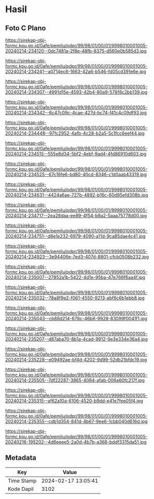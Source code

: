 # Hasil

## Foto C Plano

https://sirekap-obj-formc.kpu.go.id/0afe/pemilu/pdpr/99/98/01/00/01/9998010001005-20240214-234120--0dc7481a-2f8e-48fb-8375-d560e0b585d3.jpg

https://sirekap-obj-formc.kpu.go.id/0afe/pemilu/pdpr/99/98/01/00/01/9998010001005-20240214-234241--a0714ec6-1663-42a6-b546-fd05cd391e6e.jpg

https://sirekap-obj-formc.kpu.go.id/0afe/pemilu/pdpr/99/98/01/00/01/9998010001005-20240214-234307--4991d15e-4593-42b4-80a9-578f8c2bb139.jpg

https://sirekap-obj-formc.kpu.go.id/0afe/pemilu/pdpr/99/98/01/00/01/9998010001005-20240214-234342--6c47c09c-4cae-427d-bc74-f41c4c09df93.jpg

https://sirekap-obj-formc.kpu.go.id/0afe/pemilu/pdpr/99/98/01/00/01/9998010001005-20240214-234448--97fc2952-4afb-4c28-b2a5-5c1fcc6eef44.jpg

https://sirekap-obj-formc.kpu.go.id/0afe/pemilu/pdpr/99/98/01/00/01/9998010001005-20240214-234515--555e8d34-5bf2-4ebf-9ad4-4fd86910d603.jpg

https://sirekap-obj-formc.kpu.go.id/0afe/pemilu/pdpr/99/98/01/00/01/9998010001005-20240214-234525--67c16fe6-bd80-40cd-8346-c1d0aab43319.jpg

https://sirekap-obj-formc.kpu.go.id/0afe/pemilu/pdpr/99/98/01/00/01/9998010001005-20240214-234631--4424a6ae-727b-4892-b16c-60d95efd308b.jpg

https://sirekap-obj-formc.kpu.go.id/0afe/pemilu/pdpr/99/98/01/00/01/9998010001005-20240214-234717--2ea28daa-ee89-4f54-b8a2-5aaa75778d00.jpg

https://sirekap-obj-formc.kpu.go.id/0afe/pemilu/pdpr/99/98/01/00/01/9998010001005-20240214-234751--d8e1e232-6979-4090-a11d-9ca85dae4c41.jpg

https://sirekap-obj-formc.kpu.go.id/0afe/pemilu/pdpr/99/98/01/00/01/9998010001005-20240214-234923--3e94406e-7ed3-407d-8801-cfcb0508b232.jpg

https://sirekap-obj-formc.kpu.go.id/0afe/pemilu/pdpr/99/98/01/00/01/9998010001005-20240214-235007--27852a1b-5422-4d1e-95ba-47e766f6aa4f.jpg

https://sirekap-obj-formc.kpu.go.id/0afe/pemilu/pdpr/99/98/01/00/01/9998010001005-20240214-235032--78a8f9e2-f061-4550-9213-abf6c6b1ebb8.jpg

https://sirekap-obj-formc.kpu.go.id/0afe/pemilu/pdpr/99/98/01/00/01/9998010001005-20240214-235043--cb88d214-678c-46b6-9928-83099f0041f1.jpg

https://sirekap-obj-formc.kpu.go.id/0afe/pemilu/pdpr/99/98/01/00/01/9998010001005-20240214-235207--d87aba70-8b1a-4cad-9912-9e3e334e36a4.jpg

https://sirekap-obj-formc.kpu.go.id/0afe/pemilu/pdpr/99/98/01/00/01/9998010001005-20240214-235228--e09492ae-bf4d-4202-9d99-52db21bfdc19.jpg

https://sirekap-obj-formc.kpu.go.id/0afe/pemilu/pdpr/99/98/01/00/01/9998010001005-20240214-235505--7df22287-3865-4084-afab-006a60fc217f.jpg

https://sirekap-obj-formc.kpu.go.id/0afe/pemilu/pdpr/99/98/01/00/01/9998010001005-20240214-235315--af62a10a-6106-4520-b9dd-e41e7fee05f4.jpg

https://sirekap-obj-formc.kpu.go.id/0afe/pemilu/pdpr/99/98/01/00/01/9998010001005-20240214-235355--cdb1d354-841d-4b67-9ee6-1cbb040d616d.jpg

https://sirekap-obj-formc.kpu.go.id/0afe/pemilu/pdpr/99/98/01/00/01/9998010001005-20240216-195202--4d6eeee5-2a0d-4b7b-a368-bddf3315da51.jpg


## Metadata

| Key        | Value               |
| ---------- | ------------------- |
| Time Stamp | 2024-02-17 13:05:41 |
| Kode Dapil | 3102                |



